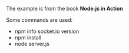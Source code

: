The example is from the book **Node.js in Action**

Some commands are used:

- npm info socket.io version
- npm install
- node server.js